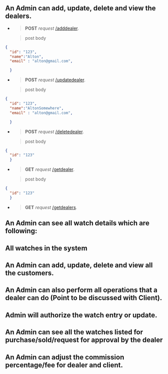 ## An Admin can  add, update, delete and view the dealers.

- > **POST** *request* [/adddealer](https://localhost:1111/adddealer).

    > post body

```json
{
  "id": "123",
  "name":"Alton",
  "email" : "alton@gmail.com",

  }
```
- > **POST** *request* [/updatedealer](https://localhost:1111/updatedealer).

    > post body

```json
{
  "id": "123",
  "name":"AltonSomewhere",
  "email" : "alton@gmail.com",

  }
```
- > **POST** *request* [/deletedealer](https://localhost:1111/deletedealer).

    > post body

```json
{
  "id": "123"
  }
```
- > **GET** *request* [/getdealer](https://localhost:1111/dealers).

    > post body

```json
{
  "id": "123"
  }
```

- > **GET** *request* [/getdealers](https://localhost:1111/dealers).




## An Admin can see all watch details which are following:
## All watches in the system
## An Admin can add, update, delete and view all the customers.
## An Admin can also perform all operations that a dealer can do (Point to be discussed with Client).
## Admin will authorize the watch entry or update.
## An Admin can see all the watches listed for purchase/sold/request for approval by the dealer
## An Admin can adjust the commission percentage/fee for dealer and client.


